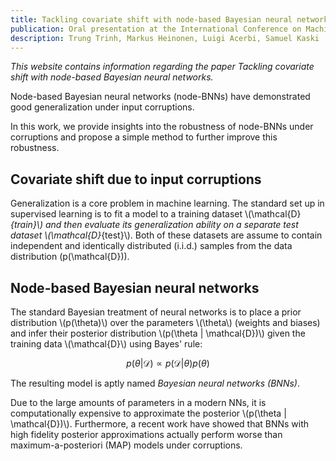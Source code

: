 ```yaml
---
title: Tackling covariate shift with node-based Bayesian neural networks
publication: Oral presentation at the International Conference on Machine Learning (ICML) 2022
description: Trung Trinh, Markus Heinonen, Luigi Acerbi, Samuel Kaski
---
```


*This website contains information regarding the paper Tackling covariate shift with node-based Bayesian neural networks.*

Node-based Bayesian neural networks (node-BNNs) have demonstrated good generalization under input corruptions.

In this work, we provide insights into the robustness of node-BNNs under corruptions and propose a simple method to further improve this robustness.

## Covariate shift due to input corruptions

Generalization is a core problem in machine learning.
The standard set up in supervised learning is to fit a model to a training dataset \\(\mathcal{D}_{train}\\) and then evaluate its generalization ability on a separate test dataset \\(\mathcal{D}_{test}\\). Both of these datasets are assume to contain independent and identically distributed (i.i.d.) samples from the data distribution \(p(\mathcal{D})\).

## Node-based Bayesian neural networks

The standard Bayesian treatment of neural networks is to place a prior distribution \\(p(\theta)\\) over the parameters \\(\theta\\) (weights and biases) and infer their posterior distribution \\(p(\theta \| \mathcal{D})\\) given the training data \\(\mathcal{D}\\) using Bayes' rule:

$$p(\theta | \mathcal{D}) \propto p(\mathcal{D}|\theta)p(\theta)$$

The resulting model is aptly named *Bayesian neural networks (BNNs)*.

Due to the large amounts of parameters in a modern NNs, it is computationally expensive to approximate the posterior \\(p(\theta \| \mathcal{D})\\). Furthermore, a recent work have showed that BNNs with high fidelity posterior approximations actually perform worse than maximum-a-posteriori (MAP) models under corruptions.

